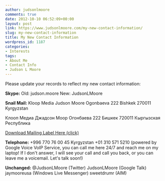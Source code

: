 ```yaml
---
author: judsonlmoore
comments: true
date: 2012-10-10 06:52:09+00:00
layout: post
link: https://www.judsonlmoore.com/my-new-contact-information/
slug: my-new-contact-information
title: My New Contact Information
wordpress_id: 1187
categories:
- Interests
tags:
- About Me
- Contact Info
- Judson L Moore
---
```


[](https://www.judsonlmoore.com/my-new-contact-information/)

Please update your records to reflect my new contact information:

**Skype:**
Old: judson.moore
New: JudsonLMoore

**Snail Mail:**
Kloop Media
Judson Moore
Ogonbaeva 222
Bishkek
270011
Kyrgyzstan

Клооп Медиа
Джадсон Моор
Огонбаева 222
Бишкек 720011
Кыргызская
Республика

[Download Mailing Label Here (click)](http://judsonmoore.com/r/d/mailing_label.pdf)

**Telephone:**
+996 770 76 00 45 Kyrgyzstan
+01 310 571 5210 (powered by Google Voice VoIP Service, you can call me here 24/7 and reach me on my laptop! If I don't answer, I will see your call and call you back, or you can leave me a voicemail. Let's talk soon!)

**Unchanged:**
@JudsonLMoore (Twitter)
JudsonLMoore (Google Talk)
jaymooreusa (Windows Live Messenger)
sweetdrumr (AIM)
